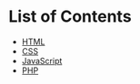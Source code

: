 # List of Contents

- [HTML](https://github.com/fnurrahmah125/wpu_fullstack/blob/main/html/README.md)
- [CSS](https://github.com/fnurrahmah125/wpu_fullstack/blob/main/css/README.md)
- [JavaScript](https://github.com/fnurrahmah125/wpu_fullstack/blob/main/js/README.md)
- [PHP](https://github.com/fnurrahmah125/wpu_fullstack/blob/main/php/README.md)

